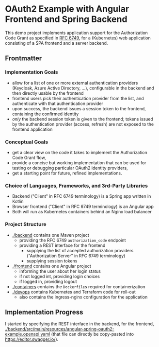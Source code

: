 # OAuth2 Example with Angular Frontend and Spring Backend

This demo project implements application support for the Authorization
Code Grant as specified in [RFC 6749](https://datatracker.ietf.org/doc/html/rfc6749#section-4.1),
for a (Kubernetes) web application consisting of a SPA frontend and a server backend.


## Frontmatter

### Implementation Goals

- allow for a list of one or more external authentication providers
  (Keycloak, Azure Active Directory, …), configurable in the backend
  and then directly usable by the frontend
- frontend users pick their authentication provider from the list,
  and authenticate with that authentication provider
- upon success, the backend issues a session token to the frontend,
  containing the confirmed identity
- _only_ the backend session token is given to the frontend; tokens
  issued by the authentication provider (access, refresh) are not
  exposed to the frontend application


### Conceptual Goals

- get a clear view on the code it takes to implement the Authorization Code Grant flow,
- provide a concise but working implementation that can be used for testing or debugging particular OAuth2 identity providers,
- get a starting point for future, refined implementations.


### Choice of Languages, Frameworks, and 3rd-Party Libraries

- Backend ("Client" in RFC 6749 terminology) is a Spring app written in Kotlin
- Browser frontend ("Client" in RFC 6749 terminology) is an Angular app
- Both will run as Kubernetes containers behind an Nginx load balancer


### Project Structure

- [./backend](./backend) contains one Maven project
  - providing the RFC 6749 `authorization_code` endpoint
  - providing a REST interface for the frontend
    - supplying the list of accepted authorization providers ("Authorization Server" in RFC 6749 terminology)
    - supplying session tokens
- [./frontend](./frontend) contains one Angular project
  - informing the user about her login status
  - if not logged int, providing login choices
  - if logged in, providing logout
- [./containers](./containers) contains the `Dockerfile`s required for containerization
- [./devops](./devops) contains Kubernetes and Terraform code for roll-out
  - also contains the ingress-nginx configuration for the application


## Implementation Progress

I started by specifying the REST interface in the backend, for the frontend,
[./backend/src/main/resources/angular-spring-oauth2-example.openapi.yaml](./backend/src/main/resources/angular-spring-oauth2-example.openapi.yaml)
(that file can directly be copy-pasted into <https://editor.swagger.io/>).

